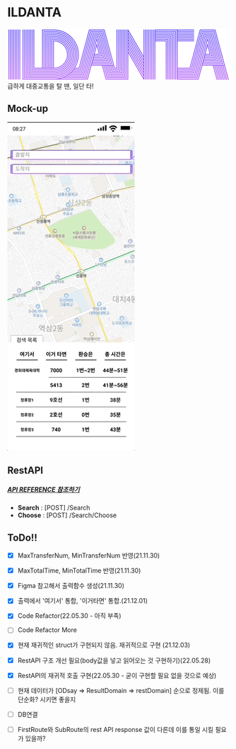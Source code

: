 # ILDANTA

![LOGO](./DOC/img/LOGO.png)
급하게 대중교통을 탈 땐, 일단 타!

## Mock-up

![MockUp](./DOC/img/ILDANTA_UI.gif)

## RestAPI

##### [API REFERENCE 참조하기](./BE/API_Reference.md#api-reference)

- **Search** : [POST] /Search
- **Choose** : [POST] /Search/Choose

## ToDo!!

- [x] MaxTransferNum, MinTransferNum 반영(21.11.30)
- [x] MaxTotalTime, MinTotalTime 반영(21.11.30)
- [x] Figma 참고해서 출력함수 생성(21.11.30)
- [x] 출력에서 '여기서' 통합, '이거타면' 통합.(21.12.01)
- [x] Code Refactor(22.05.30 - 아직 부족)
- [ ] Code Refactor More
- [x] 현재 재귀적인 struct가 구현되지 않음. 재귀적으로 구현 (21.12.03)
- [x] RestAPI 구조 개선 필요(body값을 넣고 읽어오는 것 구현하기)(22.05.28)
- [x] RestAPI의 재귀적 호출 구현(22.05.30 - 굳이 구현할 필요 없을 것으로 예상)

- [ ] 현재 데이터가 [ODsay => ResultDomain => restDomain] 순으로 정제됨. 이를 단순화? 시키면 좋을지
- [ ] DB연결
- [ ] FirstRoute와 SubRoute의 rest API response 값이 다른데 이를 통일 시킬 필요가 있을까?
